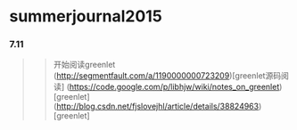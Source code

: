 # summerjournal2015
### 7.11 
>> 开始阅读greenlet
(http://segmentfault.com/a/1190000000723209)[greenlet源码阅读]
(https://code.google.com/p/libhjw/wiki/notes_on_greenlet)[greenlet]
(http://blog.csdn.net/fjslovejhl/article/details/38824963)[greenlet]
